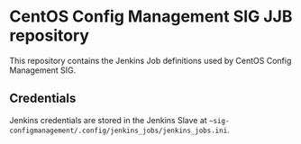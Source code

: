 # CentOS Config Management SIG JJB repository

This repository contains the Jenkins Job definitions used by CentOS Config
Management SIG.

## Credentials

Jenkins credentials are stored in the Jenkins Slave at
`~sig-configmanagement/.config/jenkins_jobs/jenkins_jobs.ini`.

